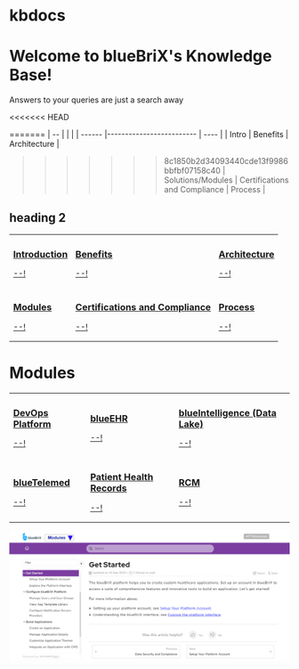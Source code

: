 # kbdocs
# Welcome to blueBriX's Knowledge Base!
Answers to your queries are just a search away
 



<<<<<<< HEAD

=======
| -- | | |
| ------ |------------------------- | ---- |
| Intro | Benefits | Architecture |
>>>>>>> 8c1850b2d34093440cde13f9986bbfbf07158c40
| Solutions/Modules | Certifications and Compliance | Process |


## heading 2

<style>
table {
  border-collapse: collapse;
}

td {
  border-color: transparent;
}
</style>

| | | |
|---|---|---|
| <div class="col-block center"> <a href="--!" target="_blank" rel="noopener noreferrer"> <div class="category-l"> <span class="category-icon doc360column-rocket"></span> </div> <div class="category-r"> <h3 class="top-category-title">Introduction</h3> <p>--!</p> </div> </a> </div> | <div class="col-block center"> <a href="--!" target="_blank" rel="noopener noreferrer"> <div class="category-l"> <span class="category-icon doc360column-rocket"></span> </div> <div class="category-r"> <h3 class="top-category-title">Benefits</h3> <p>--!</p> </div> </a> </div> | <div class="col-block center"> <a href="--!" target="_blank" rel="noopener noreferrer"> <div class="category-l"> <span class="category-icon doc360column-rocket"></span> </div> <div class="category-r"> <h3 class="top-category-title">Architecture</h3> <p>--!</p> </div> </a> </div> |
| <div class="col-block center"> <a href="--!" target="_blank" rel="noopener noreferrer"> <div class="category-l"> <span class="category-icon doc360column-rocket"></span> </div> <div class="category-r"> <h3 class="top-category-title">Modules</h3> <p>--!</p> </div> </a> </div> | <div class="col-block center"> <a href="--!" target="_blank" rel="noopener noreferrer"> <div class="category-l"> <span class="category-icon doc360column-rocket"></span> </div> <div class="category-r"> <h3 class="top-category-title">Certifications and Compliance</h3> <p>--!</p> </div> </a> </div> | <div class="col-block center"> <a href="--!" target="_blank" rel="noopener noreferrer"> <div class="category-l"> <span class="category-icon doc360column-rocket"></span> </div> <div class="category-r"> <h3 class="top-category-title">Process</h3> <p>--!</p> </div> </a> </div> |


# Modules

| | | |
|---|---|---|
| <div class="col-block center"> <a href="--!" target="_blank" rel="noopener noreferrer"> <div class="category-l"> <span class="category-icon doc360column-rocket"></span> </div> <div class="category-r"> <h3 class="top-category-title"> DevOps Platform</h3> <p>--!</p> </div> </a> </div> | <div class="col-block center"> <a href="--!" target="_blank" rel="noopener noreferrer"> <div class="category-l"> <span class="category-icon doc360column-rocket"></span> </div> <div class="category-r"> <h3 class="top-category-title">blueEHR</h3> <p>--!</p> </div> </a> </div> | <div class="col-block center"> <a href="--!" target="_blank" rel="noopener noreferrer"> <div class="category-l"> <span class="category-icon doc360column-rocket"></span> </div> <div class="category-r"> <h3 class="top-category-title">blueIntelligence (Data Lake)</h3> <p>--!</p> </div> </a> </div> |
| <div class="col-block center"> <a href="--!" target="_blank" rel="noopener noreferrer"> <div class="category-l"> <span class="category-icon doc360column-rocket"></span> </div> <div class="category-r"> <h3 class="top-category-title">blueTelemed</h3> <p>--!</p> </div> </a> </div> | <div class="col-block center"> <a href="--!" target="_blank" rel="noopener noreferrer"> <div class="category-l"> <span class="category-icon doc360column-rocket"></span> </div> <div class="category-r"> <h3 class="top-category-title">Patient Health Records</h3> <p>--!</p> </div> </a> </div> | <div class="col-block center"> <a href="--!" target="_blank" rel="noopener noreferrer"> <div class="category-l"> <span class="category-icon doc360column-rocket"></span> </div> <div class="category-r"> <h3 class="top-category-title">RCM</h3> <p>--!</p> </div> </a> </div> |


![oho](builder-console.jpg)